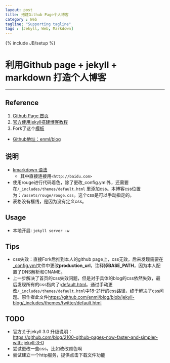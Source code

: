 ```yaml
---
layout: post
title: 搭建Github Page个人博客
category : Web
tagline: "Supporting tagline"
tags : [Jekyll, Web, Markdown]
---
```

{% include JB/setup %}
# 利用Github page + jekyll + markdown 打造个人博客
---

## Reference
1. [Github Page 首页](https://pages.github.com/])
2. [官方使用jekyll搭建博客教程](https://help.github.com/articles/using-jekyll-as-a-static-site-generator-with-github-pages/)
3. Fork了这个[模板](http://enml.github.io/site/)
  + [Github地址：enml/blog](https://github.com/enml/blog/tree/jekyll-blog)

## 说明
- [kmarkdown 语法](http://platinhom.github.io/2015/11/06/Kramdown-note/)
  - 其中直接连接用`<http://baidu.com>`
- 使用rouge进行代码着色，除了更改_config.yml外，还需要在`/_includes/themes/default.html`
里添加css。本博客css位置为：`/assets/rouge/rouge.css`。这个css是可以手动指定的。
- 表格没有框线，是因为没有定义css。


## Usage
- 本地开启: `jekyll server -w`

## Tips
- css失效：直接Fork后推到本人的github page上，css无效，后来发现需要在[_config.yml](https://github.com/quantumlaser/quantumlaser.github.io/blob/master/_config.yml)文件中更改**production_url**，注释掉**BASE_PATH**，因为本人配置了DNS解析和CNAME。
- 上一步解决了首页的css失效问题，但是对于具体的blog的css依然失效，最后发现所有的css指向了:[default.html](https://github.com/quantumlaser/quantumlaser.github.io/blob/master/_includes/themes/twitter/default.html)。通过手动更改`/_includes/themes/default.html`中18-21行的css路径，终于解决了css问题。原作者此文件<https://github.com/enml/blog/blob/jekyll-blog/_includes/themes/twitter/default.html>

## TODO
- 官方关于jekyll 3.0 升级说明：        
   <https://github.com/blog/2100-github-pages-now-faster-and-simpler-with-jekyll-3-0>
- 尝试更改一些css，比如改改颜色啊
- 尝试建立一个http服务，提供点击下载文件功能
